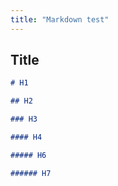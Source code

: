 ```yaml
---
title: "Markdown test"
---
```



## Title

```markdown
# H1

## H2

### H3

#### H4

##### H6

###### H7
```
